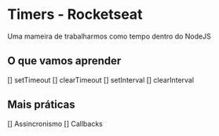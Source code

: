 # Timers - Rocketseat

Uma mameira de trabalharmos como tempo dentro do NodeJS

## O que vamos aprender
[] setTimeout
[] clearTimeout
[] setInterval
[] clearInterval

## Mais práticas
[] Assincronismo
[] Callbacks